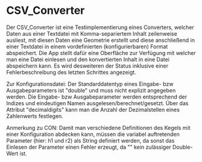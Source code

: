 # CSV_Converter
Der CSV_Converter ist eine Testimplementierung eines Converters, welcher Daten aus einer Textdatei mit Komma-separiertem Inhalt zeilenweise ausliest, mit diesen Daten eine Geometrie erstellt und diese anschließend in einer Textdatei in einem vordefinierten (konfigurierbaren) Format abspeichert.
Die App stellt dafür eine Oberfläche zur Verfügung mit welcher man eine Datei einlesen und den konvertierten Inhalt in eine Datei abspeichern kann. Es wird desweiteren der Status inklusive einer Fehlerbeschreibung des letzten Schrittes angezeigt.

Zur Konfigurationsdatei:
Der Standarddatentyp eines Eingabe- bzw Ausgabeparameters ist "double" und muss nicht explizit angegeben werden.
Die Eingabe- bzw Ausgabeparameter werden entsprechend der Indizes und eindeutigen Namen ausgelesen/berechnet/gesetzt.
Über das Attribut "decimaldigits" kann man die Anzahl der Dezimalstellen eines Zahlenwerts festlegen. 

Anmerkung zu CON:
Damit man verschiedene Definitionen des Kegels mit einer Konfiguration abdecken kann, müssen die variabel auftretenden Parameter (hier: h1 und r2) als String definiert werden, da sonst das Einlesen der Parameter einen Fehler erzeugt, da "" kein zulässiger Double-Wert ist.
